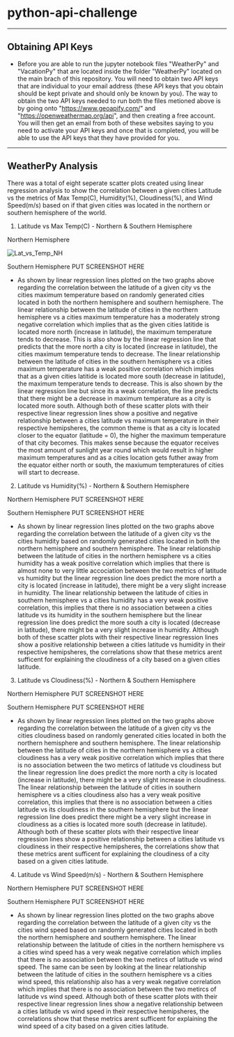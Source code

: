 # **python-api-challenge** #
--------

## Obtaining API Keys
* Before you are able to run the jupyter notebook files "WeatherPy" and "VacationPy" that are located inside the folder "WeatherPy" located on the main brach of this repository. You will need to obtain two API keys that are individual to your email address (these API keys that you obtain should be kept private and should only be known by you). The way to obtain the two API keys needed to run both the files metioned above is by going onto "https://www.geoapify.com/" and "https://openweathermap.org/api", and then creating a free account. You will then get an email from both of these websites saying to you need to activate your API keys and once that is completed, you will be able to use the API keys that they have provided for you. 
--------

## WeatherPy Analysis
There was a total of eight seperate scatter plots created using linear regression analysis to show the correlation between a given cities Latitude vs the metrics of Max Temp(C), Humidity(%), Cloudiness(%), and Wind Speed(m/s) based on if that given cities was located in the northern or southern hemisphere of the world.

1) Latitude vs Max Temp(C) - Northern & Southern Hemisphere

Northern Hemisphere

![Lat_vs_Temp_NH](https://github.com/nmrodio/python-api-challenge/assets/157527614/c0ab2bd0-7595-42bf-9e4b-ebe2ea7af8c9)

Southern Hemisphere 
PUT SCREENSHOT HERE

*  As shown by linear regression lines plotted on the two graphs above regarding the correlation between the latitude of a given city vs the cities maximum temperature based on randomly generated cities located in both the northern hemisphere and southern hemisphere. The linear relationship between the latitude of cities in the northern hemisphere vs a cities maximum temperature has a moderately strong negative correlation which implies that as the given cities latitide is located more north (increase in latitude), the maximum temperature tends to decrease. This is also show by the linear regression line that predicts that the more north a city is located (increase in latitude), the cities maximum temperature tends to decrease. The linear relationship between the latitude of cities in the southern hemisphere vs a cities maximum temperature has a weak positive correlation which implies that as a given cities latitide is located more south (decrease in latitude), the maximum temperature tends to decrease. This is also shown by the linear regression line but since its a weak correlation, the line predicts that there might be a decrease in maximum temperature as a city is located more south. Although both of these scatter plots with their respective linear regression lines show a positive and negative relationship between a cities latitude vs maximum temperature in their respective hemipsheres, the common theme is that as a city is located closer to the equator (latitude = 0), the higher the maximum temperature of that city becomes. This makes sense because the equator receives the most amount of sunlight year round which would result in higher maximum temperatures and as a cities location gets futher away from the equator either north or south, the maxiumum tempteratures of cities will start to decrease.

2) Latitude vs Humidity(%) - Northern & Southern Hemisphere

Northern Hemisphere
PUT SCREENSHOT HERE

Southern Hemisphere
PUT SCREENSHOT HERE

* As shown by linear regression lines plotted on the two graphs above regarding the correlation between the latitude of a given city vs the cities humidity based on randomly generated cities located in both the northern hemisphere and southern hemisphere. The linear relationship between the latitude of cities in the northern hemisphere vs a cities humidity has a weak positive correlation which implies that there is almost none to very little accociation between the two metrics of latitude vs humidity but the linear regression line does predict the more north a city is located (increase in latitude), there might be a very slight increase in humidity. The linear relationship between the latitude of cities in southern hemisphere vs a cities humidity has a very weak positive correlation, this implies that there is no association between a cities latitude vs its humidity in the southern hemisphere but the linear regression line does predict the more south a city is located (decrease in latitude), there might be a very slight increase in humidity. Although both of these scatter plots with their respective linear regression lines show a positive relationship between a cities latitude vs humidity in their respective hemipsheres, the correlations show that these metrics arent sufficent for explaining the cloudiness of a city based on a given cities latitude.

3) Latitude vs Cloudiness(%) - Northern & Southern Hemisphere

Northern Hemisphere
PUT SCREENSHOT HERE

Southern Hemisphere
PUT SCREENSHOT HERE

* As shown by linear regression lines plotted on the two graphs above regarding the correlation between the latitude of a given city vs the cities cloudiness based on randomly generated cities located in both the northern hemisphere and southern hemisphere. The linear relationship between the latitude of cities in the northern hemisphere vs a cities cloudiness has a very weak positive correlation which implies that there is no association between the two metircs of latitude vs cloudiness but the linear regression line does predict the more north a city is located (increase in latitude), there might be a very slight increase in cloudiness. The linear relationship between the latitude of cities in southern hemisphere vs a cities cloudiness also has a very weak positive correlation, this implies that there is no association between a cities latitude vs its cloudiness in the southern hemisphere but the linear regression line does predict there might be a very slight increase in cloudiness as a cities is located more south (decrease in latitude). Although both of these scatter plots with their respective linear regression lines show a positive relationship between a cities latitude vs cloudiness in their respective hemipsheres, the correlations show that these metrics arent sufficent for explaining the cloudiness of a city based on a given cities latitude.

4) Latitude vs Wind Speed(m/s) - Northern & Southern Hemisphere

Northern Hemisphere
PUT SCREENSHOT HERE

Southern Hemisphere
PUT SCREENSHOT HERE

* As shown by linear regression lines plotted on the two graphs above regarding the correlation between the latitude of a given city vs the cities wind speed based on randomly generated cities located in both the northern hemisphere and southern hemisphere. The linear relationship between the latitude of cities in the northern hemisphere vs a cities wind speed has a very weak negative correlation which implies that there is no association between the two metircs of latitude vs wind speed. The same can be seen by looking at the linear relationship between the latitude of cities in the southern hemisphere vs a cities wind speed, this relationship also has a very weak negative correlation which implies that there is no association between the two metircs of latitude vs wind speed. Although both of these scatter plots with their respective linear regression lines show a negative relationship between a cities latitude vs wind speed in their respective hemipsheres, the correlations show that these metrics arent sufficent for explaining the wind speed of a city based on a given cities latitude. 
